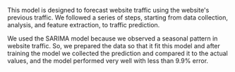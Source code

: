 This model is designed to forecast website traffic using the website's previous traffic. We followed a series of steps, starting from data collection, analysis, and feature extraction, to traffic prediction.

We used the SARIMA model because we observed a seasonal pattern in website traffic. So,  we prepared the data so that it fit this model and after training the model we collected the prediction and compared it to the actual values, and the model performed very well with less than 9.9% error. 

